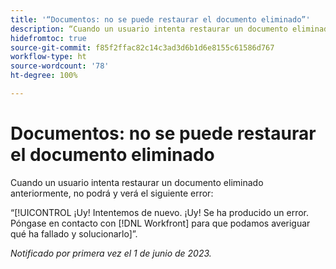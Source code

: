 ```yaml
---
title: '“Documentos: no se puede restaurar el documento eliminado”'
description: “Cuando un usuario intenta restaurar un documento eliminado anteriormente, no puede restaurarlo y verá el error ¡Uy!”.
hidefromtoc: true
source-git-commit: f85f2ffac82c14c3ad3d6b1d6e8155c61586d767
workflow-type: ht
source-wordcount: '78'
ht-degree: 100%

---
```



# Documentos: no se puede restaurar el documento eliminado

<!-- On WF and WFP TOCs-->

Cuando un usuario intenta restaurar un documento eliminado anteriormente, no podrá y verá el siguiente error:

“[!UICONTROL ¡Uy! Intentemos de nuevo. ¡Uy! Se ha producido un error. Póngase en contacto con [!DNL Workfront] para que podamos averiguar qué ha fallado y solucionarlo]”.

_Notificado por primera vez el 1 de junio de 2023._

